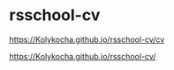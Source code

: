 # rsschool-cv

https://Kolykocha.github.io/rsschool-cv/cv

https://Kolykocha.github.io/rsschool-cv/
